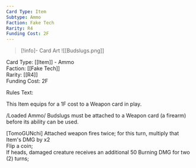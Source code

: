 ```yaml
---
Card Type: Item
Subtype: Ammo
Faction: Fake Tech
Rarity: R4
Funding Cost: 2F
---
```

> [!info]- Card Art
> ![[Budslugs.png]]

Card Type: [[Item]] - Ammo  
Faction: [[Fake Tech]]  
Rarity: [[R4]]  
Funding Cost: 2F  

Rules Text:  

This Item equips for a 1F cost to a Weapon card in play.  

/Loaded Ammo/ Budslugs must be attached to a Weapon card (a firearm) before its ability can be used.  

[TomoGUNchi] Attached weapon fires twice; for this turn, multiply that Item's DMG by x2  
Flip a coin;  
If heads, damaged creature receives an additional 50 Burning DMG for two (2) turns;  